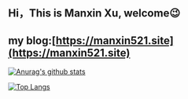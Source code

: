 ## Hi，This is Manxin Xu, welcome😉

## my blog:[https://manxin521.site](https://manxin521.site)

[![Anurag's github stats](https://github-readme-stats.vercel.app/api?username=xmx-521&show_icons=true)](https://github.com/anuraghazra/github-readme-stats)

[![Top Langs](https://github-readme-stats.vercel.app/api/top-langs/?username=xmx-521&layout=compact)](https://github.com/anuraghazra/github-readme-stats)